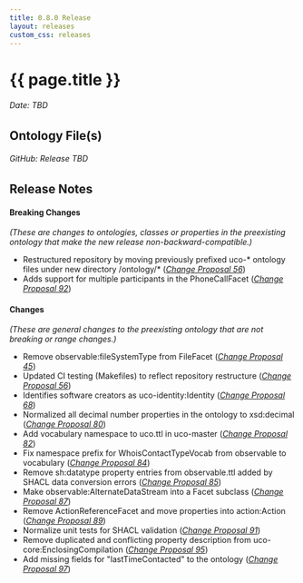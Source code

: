 ```yaml
---
title: 0.8.0 Release
layout: releases
custom_css: releases
---
```


# {{ page.title }}

###### Date: TBD

## Ontology File(s)

###### GitHub: Release TBD

## Release Notes

#### Breaking Changes
*(These are changes to ontologies, classes or properties in the preexisting ontology that make the new release non-backward-compatible.)*

* Restructured repository by moving previously prefixed uco-* ontology files under new directory /ontology/* ([*Change Proposal 56*](https://drive.google.com/file/d/1PCjdCGw7wgFnPfbsCn0Fdvdnq9NDW6yA/view))
* Adds support for multiple participants in the PhoneCallFacet ([*Change Proposal 92*](https://drive.google.com/file/d/1qJCgOLlMi1UZkibpuo6fRTT1DkllxuGv/view))

#### Changes
*(These are general changes to the preexisting ontology that are not breaking or range changes.)*

* Remove observable:fileSystemType from FileFacet ([*Change Proposal 45*](https://drive.google.com/file/d/1YTgMo06AT73wV5aYwoUtAfJeMZoAS45g/view))
* Updated CI testing (Makefiles) to reflect repository restructure ([*Change Proposal 56*](https://drive.google.com/file/d/1PCjdCGw7wgFnPfbsCn0Fdvdnq9NDW6yA/view))
* Identifies software creators as uco-identity:Identity ([*Change Proposal 68*](https://drive.google.com/file/d/1-NOpnSqjWVbr-XMCFS8vXhjlMsv5njOb/view))
* Normalized all decimal number properties in the ontology to xsd:decimal ([*Change Proposal 80*](https://drive.google.com/file/d/1NKwEehcRDWh9zk9QOENckd7njYWxgVE4/view))
* Add vocabulary namespace to uco.ttl in uco-master ([*Change Proposal 82*](https://drive.google.com/file/d/1qQibtD9QAqciLOBkkk6WdDcrz7nEQZL2/view))
* Fix namespace prefix for WhoisContactTypeVocab from observable to vocabulary ([*Change Proposal 84*](https://drive.google.com/file/d/1KbYImZyxzL3kPfA9-SP4Xi_pXnEkOw0W/view))
* Remove sh:datatype property entries from observable.ttl added by SHACL data conversion errors ([*Change Proposal 85*](https://drive.google.com/file/d/1Wu2fQ5kYKxQWfmK-0s1IIBytKcnW0Tjw/view))
* Make observable:AlternateDataStream into a Facet subclass ([*Change Proposal 87*](https://drive.google.com/file/d/1qOo-0RGJErJ2w3yMGgs6lIlkldsEUHBb))
* Remove ActionReferenceFacet and move properties into action:Action ([*Change Proposal 89*](https://drive.google.com/file/d/1UFWFgSMaKZZ_Y1q1MS5hODkQC4QoBMTt/view))
* Normalize unit tests for SHACL validation ([*Change Proposal 91*](https://drive.google.com/file/d/1qJCgOLlMi1UZkibpuo6fRTT1DkllxuGv))
* Remove duplicated and conflicting property description from uco-core:EnclosingCompilation ([*Change Proposal 95*](https://drive.google.com/file/d/1W8r5GWS1h3x7K-U5k23HVDF8aqvH29li/view))
* Add missing fields for "lastTimeContacted" to the ontology ([*Change Proposal 97*](https://drive.google.com/file/d/1185Uur_wPqdI8VBawZ4E4mplVu-gZkYR))
